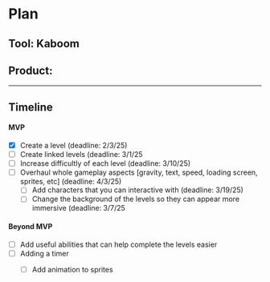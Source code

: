 # Plan

## Tool: Kaboom
## Product: 

---

## Timeline

#### MVP

- [x] Create a level (deadline: 2/3/25)
- [ ] Create linked levels (deadline: 3/1/25
- [ ] Increase difficultly of each level (deadline: 3/10/25)
- [ ] Overhaul whole gameplay aspects [gravity, text, speed, loading screen, sprites, etc] (deadline: 4/3/25)
  - [ ] Add characters that you can interactive with (deadline: 3/19/25)
  - [ ] Change the background of the levels so they can appear more immersive (deadline: 3/7/25

#### Beyond MVP

- [ ] Add useful abilities that can help complete the levels easier
- [ ] Adding a timer
  - [ ] Add animation to sprites


<!-- EXAMPLE

## Tool: APIs
## Product: Green Glass Door riddle app

## Timeline

### MVP

- [ ] Front-end
  - [x] Webpage to collect input from user (deadline: 4/15)
  - [ ] Webpage to display "yes, but a ___ can't" or "no, but a ___ can" (deadline: 5/1)
- [x] Back-end
  - [x] Use regex to test whether or not the word can go through the GGD (deadline: 3/1)
  - [x] Use the Twinword API to find related words (deadline: 3/15)
    - [ ] Iterate through the words until an opposite example can be found (deadline: 4/1)

#### Beyond MVP

- [ ] Use another API to make sure the opposite example is a noun
- [ ] Automate notification of API limit to make sure I don’t exceed free quota
- [ ] A multiple choice quizzer that will test the user’s knowledge of the solution

-->





<!-- DO NOT USE THIS YET

| Name | Glows | Grows |
| -------- | ------- | ------- |
|   |   |
|   |   |
|   |   |
|   |   |
|   |   |
|   |   |

-->
